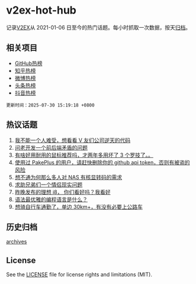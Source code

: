 # v2ex-hot-hub

 记录[V2EX](https://www.v2ex.com/)从 2021-01-06 日至今的热门话题。每小时抓取一次数据，按天[归档](archives)。
 
 ## 相关项目

- [GitHub热榜](https://github.com/lonnyzhang423/github-hot-hub)
- [知乎热榜](https://github.com/lonnyzhang423/zhihu-hot-hub)
- [微博热榜](https://github.com/lonnyzhang423/weibo-hot-hub)
- [头条热榜](https://github.com/lonnyzhang423/toutiao-hot-hub)
- [抖音热榜](https://github.com/lonnyzhang423/douyin-hot-hub)


 `更新时间：2025-07-30 15:19:18 +0800`

## 热议话题

1. [我不能一个人难受，想看看 V 友们公司逆天的代码](https://www.v2ex.com/t/1148645)
1. [问老开发一个前后端矛盾的问题](https://www.v2ex.com/t/1148608)
1. [有啥好用耐用的鼠标推荐吗，才两年多用坏了 3 个罗技了。。](https://www.v2ex.com/t/1148641)
1. [使用过 PakePlus 的用户，请赶快删除你的 github api token，否则有被盗的风险](https://www.v2ex.com/t/1148581)
1. [想不通为何那么多人对 NAS 有核显转码的需求](https://www.v2ex.com/t/1148642)
1. [求助兄弟们一个情侣现实问题](https://www.v2ex.com/t/1148586)
1. [昨晚发布的理想 i8， 你们看好吗？我看好](https://www.v2ex.com/t/1148667)
1. [语法最优雅的编程语言是什么？](https://www.v2ex.com/t/1148712)
1. [想骑自行车通勤了，单边 30km+，有没有必要上公路车](https://www.v2ex.com/t/1148656)

## 历史归档

[archives](archives)

## License

See the [LICENSE](LICENSE) file for license rights and limitations (MIT).
